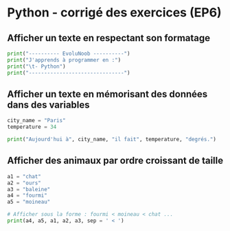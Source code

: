 # Python - corrigé des exercices (EP6)

## Afficher un texte en respectant son formatage

```python
print("---------- EvoluNoob ----------")
print("J'apprends à programmer en :")
print("\t- Python")
print("-------------------------------")
```

## Afficher un texte en mémorisant des données dans des variables

```python
city_name = "Paris"
temperature = 34

print("Aujourd'hui à", city_name, "il fait", temperature, "degrés.")
```

## Afficher des animaux par ordre croissant de taille

```python
a1 = "chat"
a2 = "ours"
a3 = "baleine"
a4 = "fourmi"
a5 = "moineau"

# Afficher sous la forme : fourmi < moineau < chat ...
print(a4, a5, a1, a2, a3, sep = ' < ')
```
